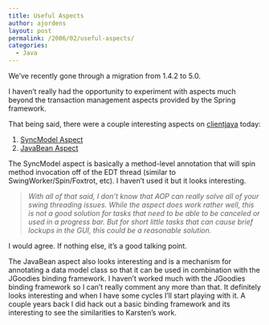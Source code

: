 ```yaml
---
title: Useful Aspects
author: ajordens
layout: post
permalink: /2006/02/useful-aspects/
categories:
  - Java
---
```

We&#8217;ve recently gone through a migration from 1.4.2 to 5.0.

I haven&#8217;t really had the opportunity to experiment with aspects much beyond the transaction management aspects provided by the Spring framework.

That being said, there were a couple interesting aspects on [clientjava][1] today:

  1. [SyncModel Aspect][2]
  2. [JavaBean Aspect][3]

The SyncModel aspect is basically a method-level annotation that will spin method invocation off of the EDT thread (similar to SwingWorker/Spin/Foxtrot, etc). I haven&#8217;t used it but it looks interesting.

> *With all of that said, I don’t know that AOP can really solve all of your swing threading issues. While the aspect does work rather well, this is not a good solution for tasks that need to be able to be canceled or used in a progress bar. But for short little tasks that can cause brief lockups in the GUI, this could be a reasonable solution.*

I would agree. If nothing else, it&#8217;s a good talking point.

The JavaBean aspect also looks interesting and is a mechanism for annotating a data model class so that it can be used in combination with the JGoodies binding framework. I haven&#8217;t worked much with the JGoodies binding framework so I can&#8217;t really comment any more than that. It definitely looks interesting and when I have some cycles I&#8217;ll start playing with it. A couple years back I did hack out a basic binding framework and its interesting to see the similarities to Karsten&#8217;s work.

 [1]: http://www.clientjava.com
 [2]: http://www.damnhandy.com/?page_id=52
 [3]: http://www.damnhandy.com/?page_id=17